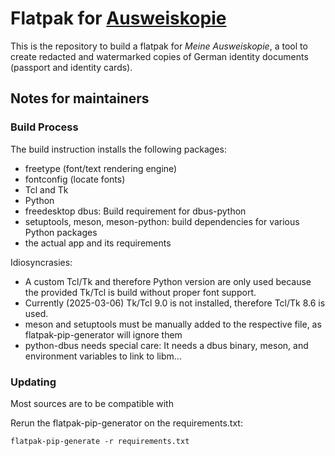 # Flatpak for [Ausweiskopie](https://github.com/varbin/ausweiskopie)

This is the repository to build a flatpak for _Meine Ausweiskopie_, a tool to create redacted and watermarked copies of German identity documents (passport and identity cards).

## Notes for maintainers

### Build Process

The build instruction installs the following packages:
  - freetype (font/text rendering engine)
  - fontconfig (locate fonts)
  - Tcl and Tk
  - Python
  - freedesktop dbus: Build requirement for dbus-python
  - setuptools, meson, meson-python: build dependencies for various Python packages
  - the actual app and its requirements

Idiosyncrasies:
 - A custom Tcl/Tk and therefore Python version are only used because the provided Tk/Tcl is build without proper font support.
 - Currently (2025-03-06) Tk/Tcl 9.0 is not installed, therefore Tcl/Tk 8.6 is used.
 - meson and setuptools must be manually added to the respective file, as flatpak-pip-generator will ignore them
 - python-dbus needs special care: It needs a dbus binary, meson, and environment variables to link to libm...

### Updating

Most sources are to be compatible with

Rerun the flatpak-pip-generator on the requirements.txt:
```
flatpak-pip-generate -r requirements.txt
```
